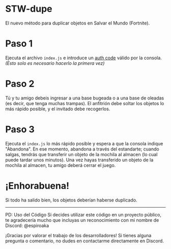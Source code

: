 # STW-dupe
El nuevo método para duplicar objetos en Salvar el Mundo (Fortnite).

# Paso 1
Ejecuta el archivo `index.js` e introduce un [auth code](https://github.com/MixV2/EpicResearch/blob/master/docs/auth/grant_types/authorization_code.md) válido por la consola.
*(Esto solo es necesario hacerlo la primera vez)*

# Paso 2
Tú y tu amigo debeis ingresar a una base bugeada o a una base de oleadas (es decir, que tenga muchas trampas).
El anfitrión debe soltar los objetos lo más rápido posible, y el invitado debe recogerlos.

# Paso 3
Ejecuta el `index.js` lo más rápido posible y espera a que la consola indique "Abandona".
En ese momento, abandona a través del estandarte; cuando salgas, tendrás que transferir un objeto de la mochila al almacen (lo cual puede tardar unos minutos).
Una vez hayas transferido un objeto de la mochila al almacen, tu amigo deberá cerrar el juego.

# ¡Enhorabuena!
Si todo ha salido bien, los objetos deberían haberse duplicado.

---
PD: Uso del Código 
Si decides utilizar este código en un proyecto público, te agradecería mucho que incluyas un reconocimiento con mi nombre de Discord: @espiroaka

¡Gracias por valorar el trabajo de los desarrolladores! Si tienes alguna pregunta o comentario, no dudes en contactarme directamente en Discord.
